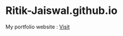 # Ritik-Jaiswal.github.io
My portfolio website : <a href="https://ritik-jaiswal.github.io" target="_blank">Visit</a>

